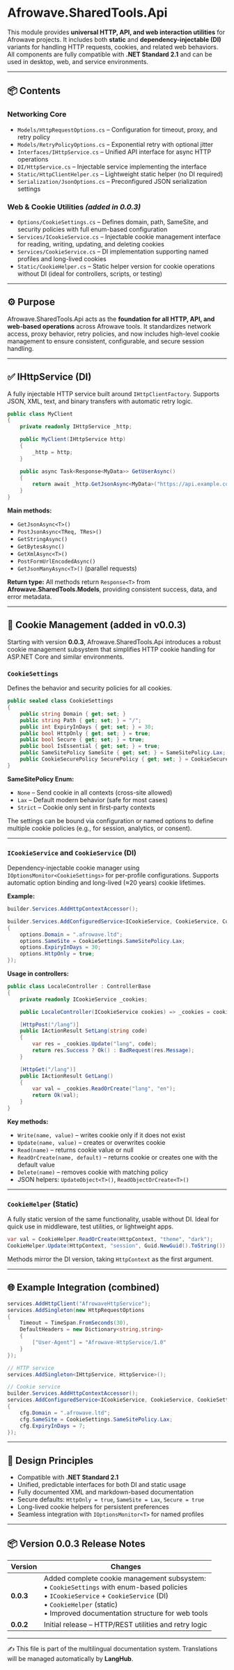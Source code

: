 ﻿# Afrowave.SharedTools.Api

This module provides **universal HTTP, API, and web interaction utilities** for Afrowave projects.
It includes both **static** and **dependency-injectable (DI)** variants for handling HTTP requests, cookies, and related web behaviors.
All components are fully compatible with **.NET Standard 2.1** and can be used in desktop, web, and service environments.

---

## 📦 Contents

### Networking Core

* `Models/HttpRequestOptions.cs` – Configuration for timeout, proxy, and retry policy
* `Models/RetryPolicyOptions.cs` – Exponential retry with optional jitter
* `Interfaces/IHttpService.cs` – Unified API interface for async HTTP operations
* `DI/HttpService.cs` – Injectable service implementing the interface
* `Static/HttpClientHelper.cs` – Lightweight static helper (no DI required)
* `Serialization/JsonOptions.cs` – Preconfigured JSON serialization settings

### Web & Cookie Utilities *(added in 0.0.3)*

* `Options/CookieSettings.cs` – Defines domain, path, SameSite, and security policies with full enum-based configuration
* `Services/ICookieService.cs` – Injectable cookie management interface for reading, writing, updating, and deleting cookies
* `Services/CookieService.cs` – DI implementation supporting named profiles and long-lived cookies
* `Static/CookieHelper.cs` – Static helper version for cookie operations without DI (ideal for controllers, scripts, or testing)

---

## ⚙️ Purpose

Afrowave.SharedTools.Api acts as the **foundation for all HTTP, API, and web-based operations** across Afrowave tools.
It standardizes network access, proxy behavior, retry policies, and now includes high-level cookie management to ensure consistent, configurable, and secure session handling.

---

## ✅ IHttpService (DI)

A fully injectable HTTP service built around `IHttpClientFactory`.
Supports JSON, XML, text, and binary transfers with automatic retry logic.

```csharp
public class MyClient
{
    private readonly IHttpService _http;

    public MyClient(IHttpService http)
    {
        _http = http;
    }

    public async Task<Response<MyData>> GetUserAsync()
    {
        return await _http.GetJsonAsync<MyData>("https://api.example.com/user");
    }
}
```

**Main methods:**

* `GetJsonAsync<T>()`
* `PostJsonAsync<TReq, TRes>()`
* `GetStringAsync()`
* `GetBytesAsync()`
* `GetXmlAsync<T>()`
* `PostFormUrlEncodedAsync()`
* `GetJsonManyAsync<T>()` (parallel requests)

**Return type:**
All methods return `Response<T>` from **Afrowave.SharedTools.Models**, providing consistent success, data, and error metadata.

---

## 🍪 Cookie Management (added in v0.0.3)

Starting with version **0.0.3**, Afrowave.SharedTools.Api introduces a robust cookie management subsystem that simplifies HTTP cookie handling for ASP.NET Core and similar environments.

### `CookieSettings`

Defines the behavior and security policies for all cookies.

```csharp
public sealed class CookieSettings
{
    public string Domain { get; set; }
    public string Path { get; set; } = "/";
    public int ExpiryInDays { get; set; } = 30;
    public bool HttpOnly { get; set; } = true;
    public bool Secure { get; set; } = true;
    public bool IsEssential { get; set; } = true;
    public SameSitePolicy SameSite { get; set; } = SameSitePolicy.Lax;
    public CookieSecurePolicy SecurePolicy { get; set; } = CookieSecurePolicy.Always;
}
```

**SameSitePolicy Enum:**

* `None` – Send cookie in all contexts (cross-site allowed)
* `Lax` – Default modern behavior (safe for most cases)
* `Strict` – Cookie only sent in first-party contexts

The settings can be bound via configuration or named options to define multiple cookie policies (e.g., for session, analytics, or consent).

---

### `ICookieService` and `CookieService` (DI)

Dependency-injectable cookie manager using `IOptionsMonitor<CookieSettings>` for per-profile configurations.
Supports automatic option binding and long-lived (≈20 years) cookie lifetimes.

**Example:**

```csharp
builder.Services.AddHttpContextAccessor();

builder.Services.AddConfiguredService<ICookieService, CookieService, CookieSettings>(options =>
{
    options.Domain = ".afrowave.ltd";
    options.SameSite = CookieSettings.SameSitePolicy.Lax;
    options.ExpiryInDays = 30;
    options.HttpOnly = true;
});
```

**Usage in controllers:**

```csharp
public class LocaleController : ControllerBase
{
    private readonly ICookieService _cookies;

    public LocaleController(ICookieService cookies) => _cookies = cookies;

    [HttpPost("/lang")]
    public IActionResult SetLang(string code)
    {
        var res = _cookies.Update("lang", code);
        return res.Success ? Ok() : BadRequest(res.Message);
    }

    [HttpGet("/lang")]
    public IActionResult GetLang()
    {
        var val = _cookies.ReadOrCreate("lang", "en");
        return Ok(val);
    }
}
```

**Key methods:**

* `Write(name, value)` – writes cookie only if it does not exist
* `Update(name, value)` – creates or overwrites cookie
* `Read(name)` – returns cookie value or null
* `ReadOrCreate(name, default)` – returns cookie or creates one with the default value
* `Delete(name)` – removes cookie with matching policy
* JSON helpers: `UpdateObject<T>()`, `ReadObjectOrCreate<T>()`

---

### `CookieHelper` (Static)

A fully static version of the same functionality, usable without DI. Ideal for quick use in middleware, test utilities, or lightweight apps.

```csharp
var val = CookieHelper.ReadOrCreate(HttpContext, "theme", "dark");
CookieHelper.Update(HttpContext, "session", Guid.NewGuid().ToString());
```

Methods mirror the DI version, taking `HttpContext` as the first argument.

---

## 🌐 Example Integration (combined)

```csharp
services.AddHttpClient("AfrowaveHttpService");
services.AddSingleton(new HttpRequestOptions
{
    Timeout = TimeSpan.FromSeconds(30),
    DefaultHeaders = new Dictionary<string,string>
    {
        ["User-Agent"] = "Afrowave-HttpService/1.0"
    }
});

// HTTP service
services.AddSingleton<IHttpService, HttpService>();

// Cookie service
builder.Services.AddHttpContextAccessor();
services.AddConfiguredService<ICookieService, CookieService, CookieSettings>(cfg =>
{
    cfg.Domain = ".afrowave.ltd";
    cfg.SameSite = CookieSettings.SameSitePolicy.Lax;
    cfg.ExpiryInDays = 7;
});
```

---

## 🧱 Design Principles

* Compatible with **.NET Standard 2.1**
* Unified, predictable interfaces for both DI and static usage
* Fully documented XML and markdown-based documentation
* Secure defaults: `HttpOnly = true`, `SameSite = Lax`, `Secure = true`
* Long-lived cookie helpers for persistent preferences
* Seamless integration with `IOptionsMonitor<T>` for named profiles

---

## 📦 Version 0.0.3 Release Notes

| Version   | Changes                                                                                                                                                                                                                  |
| --------- | ------------------------------------------------------------------------------------------------------------------------------------------------------------------------------------------------------------------------ |
| **0.0.3** | Added complete cookie management subsystem:<br>• `CookieSettings` with enum-based policies<br>• `ICookieService` + `CookieService` (DI)<br>• `CookieHelper` (static)<br>• Improved documentation structure for web tools |
| **0.0.2** | Initial release – HTTP/REST utilities and retry logic                                                                                                                                                                    |

---

✍️ This file is part of the multilingual documentation system.
Translations will be managed automatically by **LangHub**.
